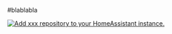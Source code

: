 #blablabla

[![Add xxx repository to your HomeAssistant instance.](https://my.home-assistant.io/badges/supervisor_add_addon_repository.svg)](https://my.home-assistant.io/redirect/supervisor_add_addon_repository/?repository_url=https://github.com/NL-TCH/HA-Addon)